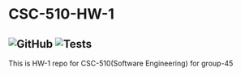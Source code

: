 # CSC-510-HW-1
![GitHub](https://img.shields.io/github/license/TejasPrabhu/CSC-510-HW-1)
![Tests](https://github.com/samarth-p/CSC-510-HW-1/actions/workflows/tests.yml/badge.svg)
---
This is HW-1 repo for CSC-510(Software Engineering) for group-45
